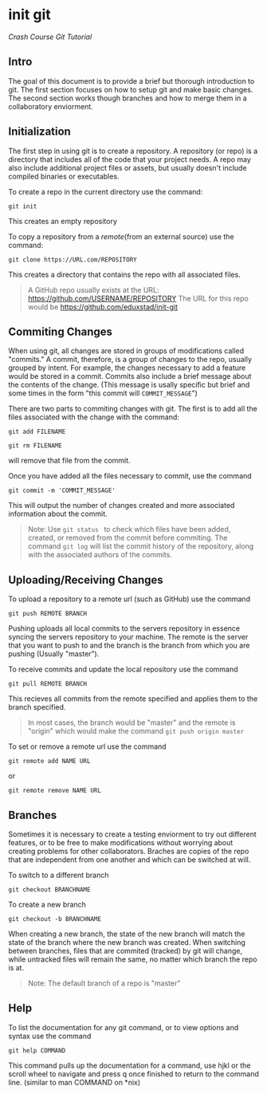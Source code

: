 init git
===
*Crash Course Git Tutorial*

Intro
---
The goal of this document is to provide a brief but thorough introduction to git. The first section focuses on how to setup git and make basic changes. The second section works though branches and how to merge them in a collaboratory enviorment. 

Initialization
---
The first step in using git is to create a repository. A repository (or repo) is a directory that includes all of the code that your project needs. A repo may also include additional project files or assets, but usually doesn't include compiled binaries or executables. 

To create a repo in the current directory use the command:

`git init ` 

This creates an empty repository

To copy a repository from a *remote*(from an external source) use the command:

`git clone https://URL.com/REPOSITORY`

This creates a directory that contains the repo with all associated files. 

> A GitHub repo usually exists at the URL: https://github.com/USERNAME/REPOSITORY 
> The URL for this repo would be https://github.com/eduxstad/init-git

Commiting Changes
---
When using git, all changes are stored in groups of modifications called "commits." A commit, therefore, is a group of changes to the repo, usually grouped by intent. For example, the changes necessary to add a feature would be stored in a commit. Commits also include a brief message about the contents of the change. (This message is usally specific but brief and some times in the form "this commit will `COMMIT_MESSAGE`")

There are two parts to commiting changes with git. The first is to add all the files associated with the change with the command:

`git add FILENAME `


`git rm FILENAME ` 

will remove that file from the commit.

Once you have added all the files necessary to commit, use the command

`git commit -m 'COMMIT_MESSAGE' `

This will output the number of changes created and more associated information about the commit. 

> Note: Use `git status ` to check which files have been added, created, or removed from the commit before commiting. 
> The command `git log` will list the commit history of the repository, along with the associated authors of the commits.

Uploading/Receiving Changes
---
To upload a repository to a remote url (such as GitHub) use the command

`git push REMOTE BRANCH `

Pushing uploads all local commits to the servers repository in essence syncing the servers repository to your machine. The remote is the server that you want to push to and the branch is the branch from which you are pushing (Usually "master").

To receive commits and update the local repository use the command

`git pull REMOTE BRANCH`

This recieves all commits from the remote specified and applies them to the branch specified. 
> In most cases, the branch would be "master" and the remote is "origin" which would make the command `git push origin master`

To set or remove a remote url use the command

`git remote add NAME URL `

or 

`git remote remove NAME URL `

Branches
---
Sometimes it is necessary to create a testing enviorment to try out different features, or to be free to make modifications without worrying about creating problems for other collaborators. Braches are copies of the repo that are independent from one another and which can be switched at will. 

To switch to a different branch

`git checkout BRANCHNAME `

To create a new branch 

`git checkout -b BRANCHNAME `

When creating a new branch, the state of the new branch will match the state of the branch where the new branch was created. When switching between branches, files that are commited (tracked) by git will change, while untracked files will remain the same, no matter which branch the repo is at. 

> Note: The default branch of a repo is "master"

Help
---
To list the documentation for any git command, or to view options and syntax use the command

`git help COMMAND `

This command pulls up the documentation for a command, use hjkl or the scroll wheel to navigate and press q once finished to return to the command line. (similar to man COMMAND on *nix) 

